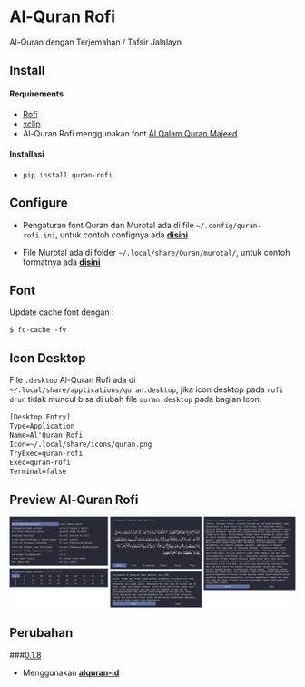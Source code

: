 # Al-Quran Rofi
Al-Quran dengan Terjemahan / Tafsir Jalalayn

## Install
#### Requirements
- [Rofi](https://github.com/davatorium/rofi)
- [xclip](https://github.com/astrand/xclip)
- Al-Quran Rofi menggunakan font [Al Qalam Quran Majeed](https://gitlab.com/nesstero/Al-Quran-Rofi/-/blob/master/quran_rofi/assets/Al%20Qalam%20Quran%20Majeed.ttf)
#### Installasi
- `pip install quran-rofi`

## Configure
- Pengaturan font Quran dan Murotal ada di file `~/.config/quran-rofi.ini`, untuk contoh confignya ada **[disini](https://gitlab.com/nesstero/Al-Quran-Rofi/-/blob/master/quran_rofi/assets/contoh_confgi_quran-rofi.ini)**

- File Murotal ada di folder `~/.local/share/Quran/murotal/`, untuk contoh formatnya  ada **[disini](https://gitlab.com/nesstero/Al-Quran-Rofi/-/tree/master/quran_rofi/assets/murotal)**

## Font
Update cache font dengan :
```
$ fc-cache -fv
```

## Icon Desktop
File `.desktop` Al-Quran Rofi ada di `~/.local/share/applications/quran.desktop`, jika icon desktop pada `rofi drun` tidak muncul bisa di ubah file `quran.desktop` pada bagian Icon:
```
[Desktop Entry]
Type=Application
Name=Al'Quran Rofi
Icon=~/.local/share/icons/quran.png
TryExec=quran-rofi
Exec=quran-rofi
Terminal=false
```

## Preview Al-Quran Rofi
![Al-Quran Rofi](https://github.com/nesstero/Al-Quran-Rofi/raw/master/ss.png)


## Perubahan 
###[0.1.8](https://pypi.org/project/quran-rofi/0.1.8/)
- Menggunakan **[alquran-id](https://pypi.org/project/alquran-id/)**
